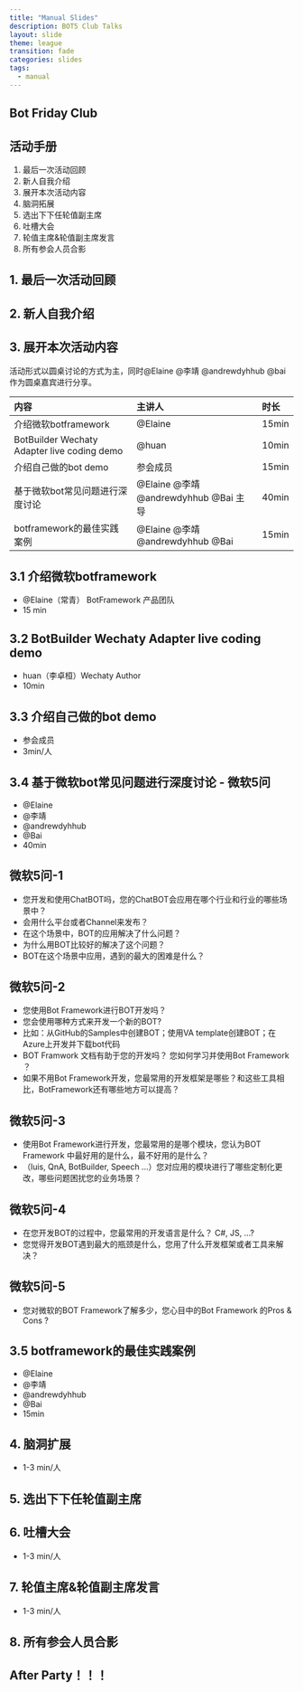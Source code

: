 ```yaml
---
title: "Manual Slides"
description: BOT5 Club Talks
layout: slide
theme: league
transition: fade
categories: slides
tags:
  - manual
---
```

<!-- markdownlint-disable MD033 -->

<section data-markdown>

## Bot Friday Club

## 活动手册

</section>
<!-- --- -->

<section>

<section data-markdown>

1. 最后一次活动回顾
1. 新人自我介绍
1. 展开本次活动内容
1. 脑洞拓展
1. 选出下下任轮值副主席
1. 吐槽大会
1. 轮值主席&轮值副主席发言
1. 所有参会人员合影

</section>

</section>
<!-- --- -->

<section data-markdown>

## 1. 最后一次活动回顾

</section>
<!-- --- -->

<section data-markdown>

## 2. 新人自我介绍

</section>
<!-- --- -->

<section data-markdown>

## 3. 展开本次活动内容

活动形式以圆桌讨论的方式为主，同时@Elaine @李靖 @andrewdyhhub @bai 作为圆桌嘉宾进行分享。

|内容|主讲人|时长|
|:--|:--|:--|
|介绍微软botframework | @Elaine | 15min |
| BotBuilder Wechaty Adapter live coding demo  |@huan| 10min |
|介绍自己做的bot demo| 参会成员 | 15min |
|基于微软bot常见问题进行深度讨论| @Elaine @李靖 @andrewdyhhub @Bai 主导 | 40min |
|botframework的最佳实践案例 | @Elaine @李靖 @andrewdyhhub @Bai | 15min |

</section>
<!-- --- -->

<section data-markdown>

## 3.1 介绍微软botframework

- @Elaine（常青） BotFramework 产品团队
- 15 min

</section>
<!-- --- -->

<section data-markdown>

## 3.2 BotBuilder Wechaty Adapter live coding demo

- huan（李卓桓）Wechaty Author
- 10min

</section>
<!-- --- -->

<section data-markdown>

## 3.3 介绍自己做的bot demo

- 参会成员
- 3min/人

</section>
<!-- --- -->

<section data-markdown>

## 3.4 基于微软bot常见问题进行深度讨论 - 微软5问

- @Elaine
- @李靖
- @andrewdyhhub
- @Bai
- 40min

</section>
<!-- --- -->

<section data-markdown>

## 微软5问-1

- 您开发和使用ChatBOT吗，您的ChatBOT会应用在哪个行业和行业的哪些场景中？
- 会用什么平台或者Channel来发布？
- 在这个场景中，BOT的应用解决了什么问题？
- 为什么用BOT比较好的解决了这个问题？
- BOT在这个场景中应用，遇到的最大的困难是什么？

</section>
<!-- --- -->

<section data-markdown>

## 微软5问-2

- 您使用Bot Framework进行BOT开发吗？
- 您会使用哪种方式来开发一个新的BOT?
- 比如：从GitHub的Samples中创建BOT；使用VA template创建BOT；在Azure上开发并下载bot代码
- BOT Framwork 文档有助于您的开发吗？ 您如何学习并使用Bot Framework ？
- 如果不用Bot Framework开发，您最常用的开发框架是哪些？和这些工具相比，BotFramework还有哪些地方可以提高？

</section>
<!-- --- -->

<section data-markdown>

## 微软5问-3

- 使用Bot Framework进行开发，您最常用的是哪个模块，您认为BOT Framework 中最好用的是什么，最不好用的是什么？
- （luis, QnA, BotBuilder, Speech ...）您对应用的模块进行了哪些定制化更改，哪些问题困扰您的业务场景？  

</section>
<!-- --- -->

<section data-markdown>

## 微软5问-4

- 在您开发BOT的过程中，您最常用的开发语言是什么？ C#, JS, ...?
- 您觉得开发BOT遇到最大的瓶颈是什么，您用了什么开发框架或者工具来解决？

</section>
<!-- --- -->

<section data-markdown>

## 微软5问-5

- 您对微软的BOT Framework了解多少，您心目中的Bot Framework 的Pros & Cons ?

</section>
<!-- --- -->

<section data-markdown>

## 3.5 botframework的最佳实践案例

- @Elaine
- @李靖
- @andrewdyhhub
- @Bai
- 15min

</section>
<!-- --- -->

<section data-markdown>

## 4. 脑洞扩展

- 1-3 min/人

</section>
<!-- --- -->

<section data-markdown>

## 5. 选出下下任轮值副主席

</section>
<!-- --- -->

<section data-markdown>

## 6. 吐槽大会

- 1-3 min/人

</section>
<!-- --- -->

<section data-markdown>

## 7. 轮值主席&轮值副主席发言

- 1-3 min/人

</section>
<!-- --- -->

<section data-markdown>

## 8. 所有参会人员合影

</section>
<!-- --- -->

<section data-markdown>

## After Party！！！

</section>

